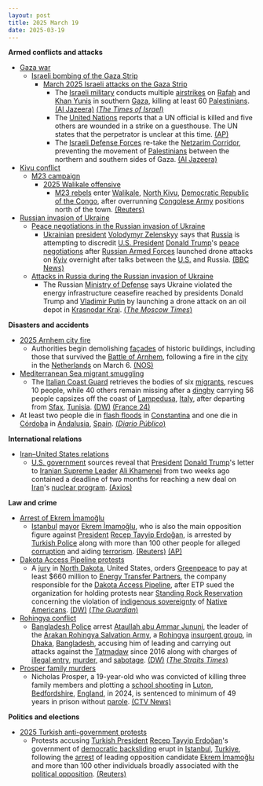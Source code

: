 ```yaml
---
layout: post
title: 2025 March 19
date: 2025-03-19
---
```



**Armed conflicts and attacks**

* [Gaza war](https://en.wikipedia.org/wiki/Gaza_war "Gaza war")
  + [Israeli bombing of the Gaza Strip](https://en.wikipedia.org/wiki/Israeli_bombing_of_the_Gaza_Strip "Israeli bombing of the Gaza Strip")
    - [March 2025 Israeli attacks on the Gaza Strip](https://en.wikipedia.org/wiki/March_2025_Israeli_attacks_on_the_Gaza_Strip "March 2025 Israeli attacks on the Gaza Strip")
      * The [Israeli military](https://en.wikipedia.org/wiki/Israel_Defense_Forces "Israel Defense Forces") conducts multiple [airstrikes](https://en.wikipedia.org/wiki/Airstrike "Airstrike") on [Rafah](https://en.wikipedia.org/wiki/Rafah "Rafah") and [Khan Yunis](https://en.wikipedia.org/wiki/Khan_Yunis "Khan Yunis") in southern [Gaza](https://en.wikipedia.org/wiki/Gaza_Strip "Gaza Strip"), killing at least 60 [Palestinians](https://en.wikipedia.org/wiki/Palestinians "Palestinians"). [(Al Jazeera)](https://www.aljazeera.com/news/liveblog/2025/3/19/live-outrage-as-israeli-attacks-break-gaza-ceasefire-killing-hundreds) [(*The Times of Israel*)](https://www.timesofisrael.com/liveblog-march-19-2025/)
      * The [United Nations](https://en.wikipedia.org/wiki/United_Nations "United Nations") reports that a UN official is killed and five others are wounded in a strike on a guesthouse. The UN states that the perpetrator is unclear at this time. [(AP)](https://apnews.com/article/israel-palestinians-hamas-war-news-ceasefire-hostages-03-19-2025-88abc5eb7cd137adb01bbd8a86ca6503)
      * The [Israeli Defense Forces](https://en.wikipedia.org/wiki/Israel_Defense_Forces "Israel Defense Forces") re-take the [Netzarim Corridor](https://en.wikipedia.org/wiki/Netzarim_Corridor "Netzarim Corridor"), preventing the movement of [Palestinians](https://en.wikipedia.org/wiki/Palestinians "Palestinians") between the northern and southern sides of Gaza. [(Al Jazeera)](https://www.aljazeera.com/news/liveblog/2025/3/19/live-outrage-as-israeli-attacks-break-gaza-ceasefire-killing-hundreds)
* [Kivu conflict](https://en.wikipedia.org/wiki/Kivu_conflict "Kivu conflict")
  + [M23 campaign](https://en.wikipedia.org/wiki/M23_campaign_%282022%E2%80%93present%29 "M23 campaign (2022–present)")
    - [2025 Walikale offensive](https://en.wikipedia.org/wiki/2025_Walikale_offensive "2025 Walikale offensive")
      * [M23 rebels](https://en.wikipedia.org/wiki/March_23_Movement "March 23 Movement") enter [Walikale](https://en.wikipedia.org/wiki/Walikale "Walikale"), [North Kivu](https://en.wikipedia.org/wiki/North_Kivu "North Kivu"), [Democratic Republic of the Congo](https://en.wikipedia.org/wiki/Democratic_Republic_of_the_Congo "Democratic Republic of the Congo"), after overrunning [Congolese Army](https://en.wikipedia.org/wiki/Armed_Forces_of_the_Democratic_Republic_of_the_Congo "Armed Forces of the Democratic Republic of the Congo") positions north of the town. [(Reuters)](https://www.reuters.com/world/africa/m23-rebels-enter-outskirts-east-congo-town-walikale-2025-03-19/)
* [Russian invasion of Ukraine](https://en.wikipedia.org/wiki/Russian_invasion_of_Ukraine "Russian invasion of Ukraine")
  + [Peace negotiations in the Russian invasion of Ukraine](https://en.wikipedia.org/wiki/Peace_negotiations_in_the_Russian_invasion_of_Ukraine "Peace negotiations in the Russian invasion of Ukraine")
    - [Ukrainian](https://en.wikipedia.org/wiki/Ukraine "Ukraine") [president](https://en.wikipedia.org/wiki/President_of_Ukraine "President of Ukraine") [Volodymyr Zelenskyy](https://en.wikipedia.org/wiki/Volodymyr_Zelenskyy "Volodymyr Zelenskyy") says that [Russia](https://en.wikipedia.org/wiki/Russia "Russia") is attempting to discredit [U.S. President](https://en.wikipedia.org/wiki/President_of_the_United_States "President of the United States") [Donald Trump](https://en.wikipedia.org/wiki/Donald_Trump "Donald Trump")'s [peace negotiations](https://en.wikipedia.org/wiki/Peace_negotiations_in_the_Russian_invasion_of_Ukraine "Peace negotiations in the Russian invasion of Ukraine") after [Russian Armed Forces](https://en.wikipedia.org/wiki/Russian_Armed_Forces "Russian Armed Forces") launched drone attacks on [Kyiv](https://en.wikipedia.org/wiki/Kyiv "Kyiv") overnight after talks between the [U.S.](https://en.wikipedia.org/wiki/U.S. "U.S.") and Russia. [(BBC News)](https://www.bbc.com/news/articles/cvgezypn3nzo)
  + [Attacks in Russia during the Russian invasion of Ukraine](https://en.wikipedia.org/wiki/Attacks_in_Russia_during_the_Russian_invasion_of_Ukraine "Attacks in Russia during the Russian invasion of Ukraine")
    - The Russian [Ministry of Defense](https://en.wikipedia.org/wiki/Ministry_of_Defense_%28Russia%29 "Ministry of Defense (Russia)") says Ukraine violated the energy infrastructure ceasefire reached by presidents Donald Trump and [Vladimir Putin](https://en.wikipedia.org/wiki/Vladimir_Putin "Vladimir Putin") by launching a drone attack on an oil depot in [Krasnodar Krai](https://en.wikipedia.org/wiki/Krasnodar_Krai "Krasnodar Krai"). [(*The Moscow Times*)](https://www.themoscowtimes.com/2025/03/19/russian-military-accuses-ukraine-of-undermining-energy-truce-with-oil-depot-strike-a88413)

**Disasters and accidents**

* [2025 Arnhem city fire](https://en.wikipedia.org/wiki/2025_Arnhem_city_fire "2025 Arnhem city fire")
  + Authorities begin demolishing [façades](https://en.wikipedia.org/wiki/Fa%C3%A7ade "Façade") of historic buildings, including those that survived the [Battle of Arnhem](https://en.wikipedia.org/wiki/Battle_of_Arnhem "Battle of Arnhem"), following a fire in the [city](https://en.wikipedia.org/wiki/Arnhem "Arnhem") in the [Netherlands](https://en.wikipedia.org/wiki/Netherlands "Netherlands") on March 6. [(NOS)](https://nos.nl/artikel/2560358-sloopwerk-door-brand-getroffen-gevels-arnhem-begonnen)
* [Mediterranean Sea migrant smuggling](https://en.wikipedia.org/wiki/Mediterranean_Sea_migrant_smuggling "Mediterranean Sea migrant smuggling")
  + The [Italian Coast Guard](https://en.wikipedia.org/wiki/Corps_of_the_Port_Captaincies_%E2%80%93_Coast_Guard "Corps of the Port Captaincies – Coast Guard") retrieves the bodies of six [migrants](https://en.wikipedia.org/wiki/Human_migration "Human migration"), rescues 10 people, while 40 others remain missing after a [dinghy](https://en.wikipedia.org/wiki/Dinghy "Dinghy") carrying 56 people capsizes off the coast of [Lampedusa](https://en.wikipedia.org/wiki/Lampedusa "Lampedusa"), [Italy](https://en.wikipedia.org/wiki/Italy "Italy"), after departing from [Sfax](https://en.wikipedia.org/wiki/Sfax "Sfax"), [Tunisia](https://en.wikipedia.org/wiki/Tunisia "Tunisia"). [(DW)](https://www.dw.com/en/italian-coast-guard-finds-6-bodies-40-missing-in-mediterranean/a-71970922) [(France 24)](https://www.france24.com/en/live-news/20250319-italy-says-six-dead-40-missing-after-migrant-shipwreck)
* At least two people die in [flash floods](https://en.wikipedia.org/wiki/Flash_floods "Flash floods") in [Constantina](https://en.wikipedia.org/wiki/Constantina%2C_Seville "Constantina, Seville") and one die in [Córdoba](https://en.wikipedia.org/wiki/C%C3%B3rdoba%2C_Spain "Córdoba, Spain") in [Andalusia](https://en.wikipedia.org/wiki/Andalusia "Andalusia"), [Spain](https://en.wikipedia.org/wiki/Spain "Spain"). [(*Diario Público*)](https://www.publico.es/sociedad/sucesos/hallan-cadaver-hombre-desaparecido-constantina-sevilla-borrasca-laurence.html)

**International relations**

* [Iran–United States relations](https://en.wikipedia.org/wiki/Iran%E2%80%93United_States_relations "Iran–United States relations")
  + [U.S. government](https://en.wikipedia.org/wiki/U.S._government "U.S. government") sources reveal that [President](https://en.wikipedia.org/wiki/U.S._President "U.S. President") [Donald Trump](https://en.wikipedia.org/wiki/Donald_Trump "Donald Trump")'s letter to [Iranian Supreme Leader](https://en.wikipedia.org/wiki/Supreme_Leader_of_Iran "Supreme Leader of Iran") [Ali Khamenei](https://en.wikipedia.org/wiki/Ali_Khamenei "Ali Khamenei") from two weeks ago contained a deadline of two months for reaching a new deal on [Iran](https://en.wikipedia.org/wiki/Iran "Iran")'s [nuclear program](https://en.wikipedia.org/wiki/Nuclear_program_of_Iran "Nuclear program of Iran"). [(Axios)](https://www.axios.com/2025/03/19/trump-letter-iran-nuclear-deal)

**Law and crime**

* [Arrest of Ekrem İmamoğlu](https://en.wikipedia.org/wiki/Arrest_of_Ekrem_%C4%B0mamo%C4%9Flu "Arrest of Ekrem İmamoğlu")
  + [Istanbul](https://en.wikipedia.org/wiki/Istanbul "Istanbul") [mayor](https://en.wikipedia.org/wiki/List_of_mayors_of_Istanbul "List of mayors of Istanbul") [Ekrem İmamoğlu](https://en.wikipedia.org/wiki/Ekrem_%C4%B0mamo%C4%9Flu "Ekrem İmamoğlu"), who is also the main opposition figure against [President](https://en.wikipedia.org/wiki/President_of_Turkey "President of Turkey") [Recep Tayyip Erdoğan](https://en.wikipedia.org/wiki/Recep_Tayyip_Erdo%C4%9Fan "Recep Tayyip Erdoğan"), is arrested by [Turkish Police](https://en.wikipedia.org/wiki/Turkish_Police "Turkish Police") along with more than 100 other people for alleged [corruption](https://en.wikipedia.org/wiki/Corruption "Corruption") and aiding [terrorism](https://en.wikipedia.org/wiki/Terrorism "Terrorism"). [(Reuters)](https://www.reuters.com/world/middle-east/turkish-authorities-order-detention-istanbul-mayor-some-100-others-2025-03-19/) [(AP)](https://apnews.com/article/turkey-istanbul-mayor-police-search-ead3dd38aa547ecd13bc336e7d6c4d58?utm_source=copy&utm_medium=share)
* [Dakota Access Pipeline protests](https://en.wikipedia.org/wiki/Dakota_Access_Pipeline_protests "Dakota Access Pipeline protests")
  + A [jury](https://en.wikipedia.org/wiki/Jury "Jury") in [North Dakota](https://en.wikipedia.org/wiki/North_Dakota "North Dakota"), United States, orders [Greenpeace](https://en.wikipedia.org/wiki/Greenpeace "Greenpeace") to pay at least $660 million to [Energy Transfer Partners](https://en.wikipedia.org/wiki/Energy_Transfer_Partners "Energy Transfer Partners"), the company responsible for the [Dakota Access Pipeline](https://en.wikipedia.org/wiki/Dakota_Access_Pipeline "Dakota Access Pipeline"), after ETP sued the organization for holding protests near [Standing Rock Reservation](https://en.wikipedia.org/wiki/Standing_Rock_Reservation "Standing Rock Reservation") concerning the violation of [indigenous sovereignty](https://en.wikipedia.org/wiki/Tribal_sovereignty_in_the_United_States "Tribal sovereignty in the United States") of [Native Americans](https://en.wikipedia.org/wiki/Native_Americans_in_the_United_States "Native Americans in the United States"). [(DW)](https://www.dw.com/en/greenpeace-liable-for-millions-in-pipeline-lawsuit/a-71978898) [(*The Guardian*)](https://www.theguardian.com/us-news/2025/mar/19/greenpeace-lawsuit-energy-transfer-dakota-pipeline)
* [Rohingya conflict](https://en.wikipedia.org/wiki/Rohingya_conflict "Rohingya conflict")
  + [Bangladesh Police](https://en.wikipedia.org/wiki/Bangladesh_Police "Bangladesh Police") arrest [Ataullah abu Ammar Jununi](https://en.wikipedia.org/wiki/Ataullah_abu_Ammar_Jununi "Ataullah abu Ammar Jununi"), the leader of the [Arakan Rohingya Salvation Army](https://en.wikipedia.org/wiki/Arakan_Rohingya_Salvation_Army "Arakan Rohingya Salvation Army"), a [Rohingya](https://en.wikipedia.org/wiki/Rohingya_people "Rohingya people") [insurgent group](https://en.wikipedia.org/wiki/Insurgency "Insurgency"), in [Dhaka](https://en.wikipedia.org/wiki/Dhaka "Dhaka"), [Bangladesh](https://en.wikipedia.org/wiki/Bangladesh "Bangladesh"), accusing him of leading and carrying out attacks against the [Tatmadaw](https://en.wikipedia.org/wiki/Tatmadaw "Tatmadaw") since 2016 along with charges of [illegal entry](https://en.wikipedia.org/wiki/Illegal_entry "Illegal entry"), [murder](https://en.wikipedia.org/wiki/Murder "Murder"), and [sabotage](https://en.wikipedia.org/wiki/Sabotage "Sabotage"). [(DW)](https://www.dw.com/en/bangladesh-arrests-leader-of-rohingya-insurgent-group/a-71967724) [(*The Straits Times*)](https://www.straitstimes.com/asia/south-asia/bangladesh-arrests-leader-of-rohingya-insurgent-group-on-criminal-charges)
* [Prosper family murders](https://en.wikipedia.org/wiki/Prosper_family_murders "Prosper family murders")
  + Nicholas Prosper, a 19-year-old who was convicted of killing three family members and plotting a [school shooting](https://en.wikipedia.org/wiki/School_shooting "School shooting") in [Luton](https://en.wikipedia.org/wiki/Luton "Luton"), [Bedfordshire](https://en.wikipedia.org/wiki/Bedfordshire "Bedfordshire"), [England](https://en.wikipedia.org/wiki/England "England"), in 2024, is sentenced to minimum of 49 years in prison without [parole](https://en.wikipedia.org/wiki/Parole "Parole"). [(CTV News)](https://www.ctvnews.ca/world/article/british-teenager-who-killed-family-and-planned-school-massacre-gets-minimum-49-years-in-prison/)

**Politics and elections**

* [2025 Turkish anti-government protests](https://en.wikipedia.org/wiki/2025_Turkish_anti-government_protests "2025 Turkish anti-government protests")
  + Protests accusing [Turkish President](https://en.wikipedia.org/wiki/President_of_Turkey "President of Turkey") [Recep Tayyip Erdoğan](https://en.wikipedia.org/wiki/Recep_Tayyip_Erdo%C4%9Fan "Recep Tayyip Erdoğan")'s government of [democratic backsliding](https://en.wikipedia.org/wiki/Democratic_backsliding "Democratic backsliding") erupt in [Istanbul](https://en.wikipedia.org/wiki/Istanbul "Istanbul"), [Turkiye](https://en.wikipedia.org/wiki/Turkiye "Turkiye"), following the [arrest](https://en.wikipedia.org/wiki/Arrest_of_Ekrem_%C4%B0mamo%C4%9Flu "Arrest of Ekrem İmamoğlu") of leading opposition candidate [Ekrem İmamoğlu](https://en.wikipedia.org/wiki/Ekrem_%C4%B0mamo%C4%9Flu "Ekrem İmamoğlu") and more than 100 other individuals broadly associated with the [political opposition](https://en.wikipedia.org/wiki/List_of_political_parties_in_Turkey "List of political parties in Turkey"). [(Reuters)](https://www.reuters.com/world/middle-east/protesters-say-istanbul-mayor-detention-is-blow-democracy-2025-03-19/)

